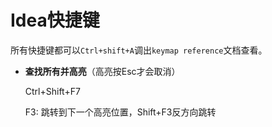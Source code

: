 # Idea快捷键

所有快捷键都可以`Ctrl+shift+A`调出`keymap reference`文档查看。

+ **查找所有并高亮**（高亮按Esc才会取消）

  Ctrl+Shift+F7

  F3: 跳转到下一个高亮位置，Shift+F3反方向跳转